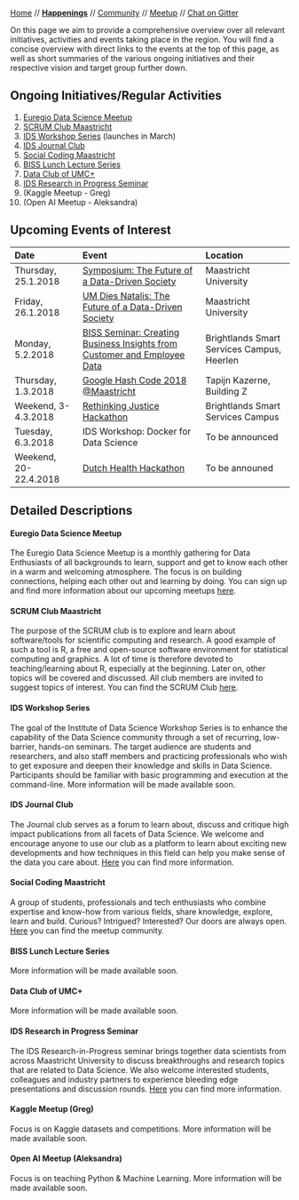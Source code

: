 [Home](README.md) // **[Happenings](happenings.md)** // [Community](community.md) // [Meetup](meetup.md) // [Chat on Gitter](https://gitter.im/eu-data-science/Lobby)


On this page we aim to provide a comprehensive overview over all relevant initiatives, activities and events taking place in the region. You will find a concise overview with direct links to the events at the top of this page, as well as short summaries of the various ongoing initiatives and their respective vision and target group further down.

## Ongoing Initiatives/Regular Activities
1. [Euregio Data Science Meetup](#euregio-data-science-meetup)
2. [SCRUM Club Maastricht](#scrum-club-maastricht)
3. [IDS Workshop Series](#ids-workshop-series) (launches in March)
4. [IDS Journal Club](#ids-journal-club)
5. [Social Coding Maastricht](#social-coding-maastricht)
6. [BISS Lunch Lecture Series](#biss-lunch-lecture-series)
7. [Data Club of UMC+](#data-club-of-umc)
8. [IDS Research in Progress Seminar](#ids-research-in-progress-seminar)
9. (Kaggle Meetup - Greg)
10. (Open AI Meetup - Aleksandra)


## Upcoming Events of Interest

Date | Event | Location 
:--- | :---- | :-------
Thursday, 25.1.2018 | [Symposium: The Future of a Data-Driven Society](https://www.maastrichtuniversity.nl/events/symposium-future-data-driven-society) | Maastricht University
Friday, 26.1.2018 | [UM Dies Natalis: The Future of a Data-Driven Society](https://www.maastrichtuniversity.nl/events/dies-natalis-celebration) | Maastricht University
Monday, 5.2.2018 | [BISS Seminar: Creating Business Insights from Customer and Employee Data](https://www.brightlands.com/news-events/biss-seminar-creating-business-insights-customer-and-employee-data) | Brightlands Smart Services Campus, Heerlen
Thursday, 1.3.2018 | [Google Hash Code 2018 @Maastricht](https://www.facebook.com/events/249341432264801/) | Tapijn Kazerne, Building Z
Weekend, 3-4.3.2018 | [Rethinking Justice Hackathon](http://rethinkingjustice.eu) | Brightlands Smart Services Campus
Tuesday, 6.3.2018 | IDS Workshop: Docker for Data Science | To be announced
Weekend, 20-22.4.2018 | [Dutch Health Hackathon](http://dutchhackinghealth.nl/en/home/) | To be announed


## Detailed Descriptions

#### Euregio Data Science Meetup
The Euregio Data Science Meetup is a monthly gathering for Data Enthusiasts of all backgrounds to learn, support and get to know each other in a warm and welcoming atmosphere. The focus is on building connections, helping each other out and learning by doing. You can sign up and find more information about our upcoming meetups [here](https://www.meetup.com/euregio-data-science-meetup/).

#### SCRUM Club Maastricht
The purpose of the SCRUM club is to explore and learn about software/tools for scientific computing and research. A good example of such a tool is R, a free and open-source software environment for statistical computing and graphics. A lot of time is therefore devoted to teaching/learning about R, especially at the beginning. Later on, other topics will be covered and discussed. All club members are invited to suggest topics of interest. You can find the SCRUM Club [here](https://wviechtb.github.io/scrum-club/).

#### IDS Workshop Series
The goal of the Institute of Data Science Workshop Series is to enhance the capability of the Data Science community through a set of recurring, low-barrier, hands-on seminars. The target audience are students and researchers, and also staff members and practicing professionals who wish to get exposure and deepen their knowledge and skills in Data Science. Participants should be familiar with basic programming and execution at the command-line. More information will be made available soon.

#### IDS Journal Club
The Journal club serves as a forum to learn about, discuss and critique high impact publications from all facets of Data Science. We welcome and encourage anyone to use our club as a platform to learn about exciting new developments and how techniques in this field can help you make sense of the data you care about. [Here](https://www.maastrichtuniversity.nl/research/institutes/ids/knowledge-platform/journal-club) you can find more information.

#### Social Coding Maastricht
A group of students, professionals and tech enthusiasts who combine expertise and know-how from various fields, share knowledge, explore, learn and build. Curious? Intrigued? Interested? Our doors are always open. [Here](https://www.meetup.com/if-coding-Maastricht/) you can find the meetup community.

#### BISS Lunch Lecture Series
More information will be made available soon.

#### Data Club of UMC+
More information will be made available soon.

#### IDS Research in Progress Seminar
The IDS Research-in-Progress seminar brings together data scientists from across Maastricht University to discuss breakthroughs and research topics that are related to Data Science. We also welcome interested students, colleagues and industry partners to experience bleeding edge presentations and discussion rounds. [Here](https://www.maastrichtuniversity.nl/research/institutes/ids/knowledge-platform/research-progress-seminar) you can find more information.

#### Kaggle Meetup (Greg)
Focus is on Kaggle datasets and competitions. More information will be made available soon.

#### Open AI Meetup (Aleksandra)
Focus is on teaching Python & Machine Learning. More information will be made available soon.
